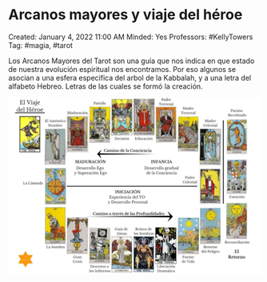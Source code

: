 # Arcanos mayores y viaje del héroe

Created: January 4, 2022 11:00 AM
Minded: Yes
Professors: #KellyTowers
Tag: #magia, #tarot

Los Arcanos Mayores del Tarot son una guía que nos indica en que estado de nuestra evolución espiritual nos encontramos. Por eso algunos se asocian a una esfera especifica del arbol de la Kabbalah, y a una letra del alfabeto Hebreo. Letras de las cuales se formó la creación.

![Untitled](Root/Artículos/Arcanos%20mayores%20y%20viaje%20del%20héroe/Untitled.png)